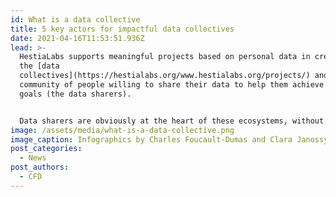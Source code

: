 ```yaml
---
id: What is a data collective
title: 5 key actors for impactful data collectives
date: 2021-04-16T11:53:51.936Z
lead: >-
  HestiaLabs supports meaningful projects based on personal data in creating
  the [data
  collectives](https://hestialabs.org/www.hestialabs.org/projects/) and the
  community of people willing to share their data to help them achieve their
  goals (the data sharers).


  Data sharers are obviously at the heart of these ecosystems, without them there would be no project. In orbit around them, five key players must work together to give these projects the desired individual, collective and social impact.
image: /assets/media/what-is-a-data-collective.png
image_caption: Infographics by Charles Foucault-Dumas and Clara Janossy
post_categories:
  - News
post_authors:
  - CFD
---
```

